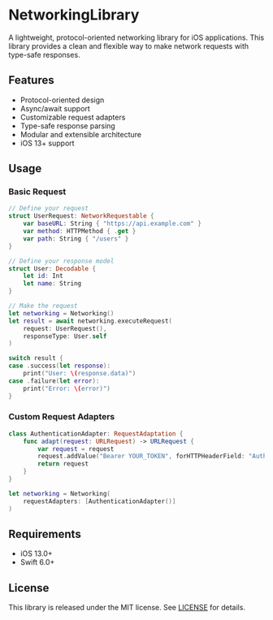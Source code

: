# NetworkingLibrary

A lightweight, protocol-oriented networking library for iOS applications. This library provides a clean and flexible way to make network requests with type-safe responses.

## Features

- Protocol-oriented design
- Async/await support
- Customizable request adapters
- Type-safe response parsing
- Modular and extensible architecture
- iOS 13+ support


## Usage

### Basic Request

```swift
// Define your request
struct UserRequest: NetworkRequestable {
    var baseURL: String { "https://api.example.com" }
    var method: HTTPMethod { .get }
    var path: String { "/users" }
}

// Define your response model
struct User: Decodable {
    let id: Int
    let name: String
}

// Make the request
let networking = Networking()
let result = await networking.executeRequest(
    request: UserRequest(),
    responseType: User.self
)

switch result {
case .success(let response):
    print("User: \(response.data)")
case .failure(let error):
    print("Error: \(error)")
}
```

### Custom Request Adapters

```swift
class AuthenticationAdapter: RequestAdaptation {
    func adapt(request: URLRequest) -> URLRequest {
        var request = request
        request.addValue("Bearer YOUR_TOKEN", forHTTPHeaderField: "Authorization")
        return request
    }
}

let networking = Networking(
    requestAdapters: [AuthenticationAdapter()]
)
```

## Requirements

- iOS 13.0+
- Swift 6.0+

## License

This library is released under the MIT license. See [LICENSE](LICENSE) for details.

